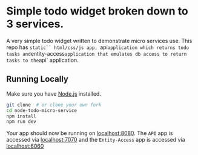 # Simple todo widget broken down to 3 services.

A very simple todo widget written to demonstrate micro services use.
This repo has `static`` html/css/js app,
 `api` application which returns todo tasks
  and `entity-access` application that emulates db access to return tasks to the `api` application. 


## Running Locally

Make sure you have [Node.js](http://nodejs.org/) installed.

```sh
git clone  # or clone your own fork
cd node-todo-micro-service
npm install
npm run dev
```

Your app should now be running on [localhost:8080](http://localhost:8080/).
The `API` app is accessed via [localhost:7070](http://localhost:7070/)
and the `Entity-Access` app is accessed via [localhost:6060](http://localhost:6060/)

